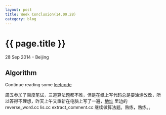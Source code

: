 ```yaml
---
layout: post
title: Week Conclusion(14.09.28)
category: blog
---
```


{{ page.title }}
================

<p class="meta">28 Sep 2014 - Beijing</p>


Algorithm
---
Continue reading some [leetcode](https://github.com/liuluheng/leetcode/tree/master/C%2B%2B)

周五参加了百度笔试，三道算法题都不难，但是在纸上写代码总是要涂涂改改，所以答得不理想，昨天上午又重新在电脑上写了一遍，[地址](https://github.com/liuluheng/CTCI/tree/master/slice) 里边的reverse_word.cc lis.cc extract_comment.cc
继续做算法题。熟练，熟练。。
